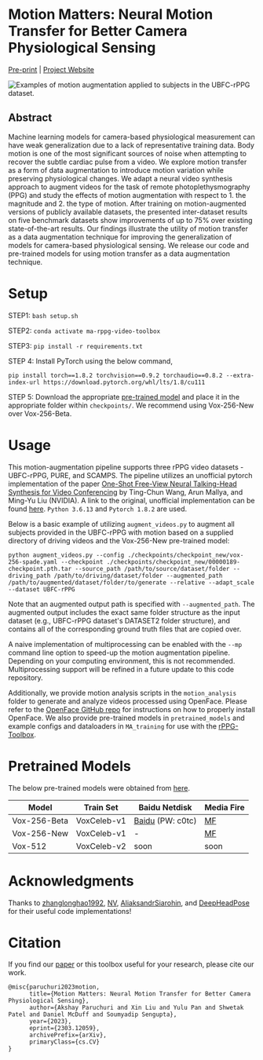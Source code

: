 # Motion Matters: Neural Motion Transfer for Better Camera Physiological Sensing

[Pre-print](https://arxiv.org/abs/2303.12059) | [Project Website](https://motion-matters.github.io/)

![Examples of motion augmentation applied to subjects in the UBFC-rPPG dataset.](./assets/ma_rppg_video_toolbox_teaser.gif)

## Abstract

Machine learning models for camera-based physiological measurement can have weak generalization due to a lack of representative training data. Body motion is one of the most significant sources of noise when attempting to recover the subtle cardiac pulse from a video. We explore motion transfer as a form of data augmentation to introduce motion variation while preserving physiological changes. We adapt a neural video synthesis approach to augment videos for the task of remote photoplethysmography (PPG) and study the effects of motion augmentation with respect to 1. the magnitude and 2. the type of motion. After training on motion-augmented versions of publicly available datasets, the presented inter-dataset results on five benchmark datasets show improvements of up to 75% over existing state-of-the-art results. Our findings illustrate the utility of motion transfer as a data augmentation technique for improving the generalization of models for camera-based physiological sensing. We release our code and pre-trained models for using motion transfer as a data augmentation technique.

# Setup

STEP1: `bash setup.sh` 

STEP2: `conda activate ma-rppg-video-toolbox` 

STEP3: `pip install -r requirements.txt`

STEP 4: Install PyTorch using the below command,

```
pip install torch==1.8.2 torchvision==0.9.2 torchaudio==0.8.2 --extra-index-url https://download.pytorch.org/whl/lts/1.8/cu111
```

STEP 5: Download the appropriate [pre-trained model](#pretrained-models) and place it in the appropriate folder within `checkpoints/`. We recommend using Vox-256-New over Vox-256-Beta.

# Usage

This motion-augmentation pipeline supports three rPPG video datasets - UBFC-rPPG, PURE, and SCAMPS. The pipeline utilizes an unofficial pytorch implementation of the paper [One-Shot Free-View Neural Talking-Head Synthesis for Video Conferencing](https://github.com/Roni-Lab/MA-rPPG-Video-Toolbox) by Ting-Chun Wang, Arun Mallya, and Ming-Yu Liu (NVIDIA). A link to the original, unofficial implementation can be found [here](https://github.com/zhanglonghao1992/One-Shot_Free-View_Neural_Talking_Head_Synthesis). `Python 3.6.13` and `Pytorch 1.8.2` are used.

Below is a basic example of utilizing `augment_videos.py` to augment all subjects provided in the UBFC-rPPG with motion based on a supplied directory of driving videos and the Vox-256-New pre-trained model:
```
python augment_videos.py --config ./checkpoints/checkpoint_new/vox-256-spade.yaml --checkpoint ./checkpoints/checkpoint_new/00000189-checkpoint.pth.tar --source_path /path/to/source/dataset/folder --driving_path /path/to/driving/dataset/folder --augmented_path /path/to/augmented/dataset/folder/to/generate --relative --adapt_scale --dataset UBFC-rPPG
```
Note that an augmented output path is specified with `--augmented_path`. The augmented output includes the exact same folder structure as the input dataset (e.g., UBFC-rPPG dataset's DATASET2 folder structure), and contains all  of the corresponding ground truth files that are copied over.

A naive implementation of multiprocessing can be enabled with the `--mp` command line option to speed-up the motion augmentation pipeline. Depending on your computing environment, this is not recommended. Multiprocessing support will be refined in a future update to this code repository.

Additionally, we provide motion analysis scripts in the `motion_analysis` folder to generate and analyze videos processed using OpenFace. Please refer to the [OpenFace GitHub repo](https://github.com/TadasBaltrusaitis/OpenFace) for instructions on how to properly install OpenFace. We also provide pre-trained models in `pretrained_models` and example configs and dataloaders in `MA_training` for use with the [rPPG-Toolbox](https://github.com/ubicomplab/rPPG-Toolbox).

# Pretrained Models

The below pre-trained models were obtained from [here]([here](https://github.com/zhanglonghao1992/One-Shot_Free-View_Neural_Talking_Head_Synthesis)).

  Model  |  Train Set   | Baidu Netdisk | Media Fire | 
 ------- |------------  |-----------    |--------      |
 Vox-256-Beta| VoxCeleb-v1  | [Baidu](https://pan.baidu.com/s/1lLS4ArbK2yWelsL-EtwU8g) (PW: c0tc)|  [MF](https://www.mediafire.com/folder/rw51an7tk7bh2/TalkingHead)  |
 Vox-256-New | VoxCeleb-v1  |  -  |  [MF](https://www.mediafire.com/folder/fcvtkn21j57bb/TalkingHead_Update)  |
 Vox-512 | VoxCeleb-v2  |  soon  |  soon  |

# Acknowledgments
Thanks to [zhanglonghao1992](https://github.com/zhanglonghao1992/One-Shot_Free-View_Neural_Talking_Head_Synthesis), [NV](https://github.com/NVlabs/face-vid2vid), [AliaksandrSiarohin](https://github.com/AliaksandrSiarohin/first-order-model), and [DeepHeadPose](https://github.com/DriverDistraction/DeepHeadPose) for their useful code implementations!

# Citation
If you find our [paper](https://arxiv.org/abs/2303.12059) or this toolbox useful for your research, please cite our work.

```
@misc{paruchuri2023motion,
      title={Motion Matters: Neural Motion Transfer for Better Camera Physiological Sensing}, 
      author={Akshay Paruchuri and Xin Liu and Yulu Pan and Shwetak Patel and Daniel McDuff and Soumyadip Sengupta},
      year={2023},
      eprint={2303.12059},
      archivePrefix={arXiv},
      primaryClass={cs.CV}
}
```
